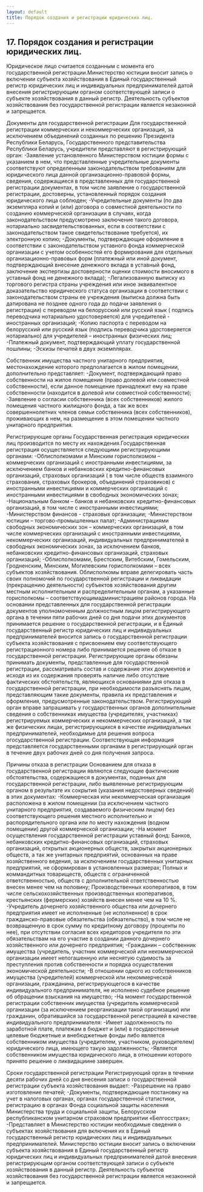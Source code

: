 ```yaml
---
layout: default
title: Порядок создания и регистрации юридических лиц.
---
```


## 17. Порядок создания и регистрации юридических лиц.

Юридическое лицо считается созданным с момента его государственной регистрации.Министерство юстиции вносит запись о включении субъекта хозяйствования в Единый государственный регистр юридических лиц и индивидуальных предпринимателей датой внесения регистрирующим органом соответствующей записи о субъекте хозяйствования в данный регистр. Деятельность субъектов хозяйствования без государственной регистрации является незаконной и запрещается.
 
Документы для государственной регистрации
Для государственной регистрации коммерческих и некоммерческих организация, за исключением объединений созданных по решению Президента Республики Беларусь, Государственного представительства Республики Беларусь, учредители представляют в регистрирующий орган:
-Заявление установленного Министерством юстиции формы с указанием в нем, что представленные учредительные документы соответствуют определенным законодательством требованиям для юридического лица данной организационно-правовой формы, сведения, содержащиеся в представленных для государственной регистрации документах, в том числе заявление о государственной регистрации, достоверны, установленный порядок создания юридического лица соблюден;
-Учредительные документы (по два экземпляра копий и (или) договора о совместной деятельности по созданию коммерческой организации в случаях, когда законодательством предусмотрено заключение такого договора, нотариально засвидетельствованных, если в соответствии с законодательством такое свидетельствование требуется), их электронную копию;
-Документы, подтверждающие оформление в соответствии с законодательством уставного фонда коммерческой организации с учетом особенностей его формирования для отдельных организационно-правовых форм (платежный или иной документ, подтверждающий внесение денежного вклада в уставный фонд, заключение экспертизы достоверности оценки стоимости вносимого в уставный фонд не денежного вклада);
-Легализованную выписку из торгового регистра страны учреждения или иное эквивалентное доказательство юридического статуса организации в соответствии с законодательством страны ее учреждения (выписка должна быть датирована не позднее одного года до подачи заявления о регистрации) с переводом на белорусский или русский язык ( подпись переводчика нотариально удостоверяется) для учредителей - иностранных организаций;
-Копию паспорта с переводом на белорусский или русский язык (подпись переводчика удостоверяется нотариально) для учредителей – иностранных физических лиц;
-Платежный документ, подтверждающий уплату государственной пошлины;
-Эскизы печатей в двух экземплярах.
 
Собственник имущества частного унитарного предприятия, местонахождение которого предполагается в жилом помещении, дополнительно представляет:
-Документ, подтверждающий право собственности на жилое помещение (право долевой или совместной собственности), если данное помещение принадлежит ему на праве собственности (находится в долевой или совместной собственности);
-Заявление о согласии собственника (всех собственников) жилого помещения частного жилищного фонда, а так же всех совершеннолетних членов семьи собственника (всех собственников), проживающих в нем, на размещение в этом помещении частного унитарного предприятия.
 
Регистрирующие органы
Государственная регистрация юридических лиц производится по месту их нахождения.Государственная регистрация осуществляется следующими регистрирующими органами:
-Облисполкомами и Минским горисполкомом – коммерческих организаций с иностранными инвестициями, за исключением банков и небанковских кредитно-финансовых организаций, страховых организаций ( в том числе обществ взаимного страхования, страховых брокеров, объединений страховиков) с иностранными инвестициями и коммерческих организаций с иностранными инвестициями в свободных экономических зонах;
-Национальным банком – банков и небанковских кредитно-финансовых организаций, в том числе с иностранными инвестициями;
-Министерством финансов - страховых организации;
-Министерством юстиции – торгово-промышленных палат;
-Администрациями свободных экономических зон – коммерческих организаций, в том числе коммерческих организаций с иностранными инвестициями, некоммерческих организаций, индивидуальных предпринимателей в свободных экономических зонах, за исключением банков, небанковских кредитно-финансовых организаций, страховых организаций;
-Облисполкомами, Брестским, Витебским, Гомельским, Гродненским, Минским, Могилевским горисполкомами – всех субъектов хозяйствования. Облисполкомы вправе делегировать часть своих полномочий по государственной регистрации и ликвидации (прекращению деятельности) субъектов хозяйствования другим местным исполнительным и распределительным органам, а указанные горисполкомы – соответствующимадминистрациям районов города.
На основании представленных для государственной регистрации документов уполномоченным должностным лицом регистрирующего органа в течении пяти рабочих дней со дня подачи этих документов принимается решение о государственной регистрации, и в Единый государственный регистр юридических лиц и индивидуальных предпринимателей вносится запись о государственной регистрации субъекта хозяйствования с присвоением ему соответствующего регистрационного номера либо принимается решение об отказе в государственной регистрации. Регистрирующие органы обязаны принимать документы, представленные для государственной регистрации, рассматривать состав и содержание этих документов и исходя из их содержания проверять наличие либо отсутствие фактических обстоятельств, являющихся основаниями для отказа в государственной регистрации, при необходимости разъяснять лицам, представляющим такие документы, правила их представления и оформления, предусмотренные законодательством. Регистрирующий орган вправе запрашивать у государственных органов дополнительные сведения о собственниках имущества (учредителях, участниках) регистрируемых коммерческих и некоммерческих организаций, а так же физических лицах, регистрирующихся в качестве индивидуальных предпринимателей, необходимые для решения вопроса огосударственной регистрации.
Соответствующая информация представляется государственными органами в регистрирующий орган в течение двух рабочих дней со дня получения запроса.
 
Причины отказа в регистрации
Основанием для отказа в государственной регистрации являются следующие фактические обстоятельства, содержащиеся в документах, поданных для государственной регистрации, либо выявленные регистрирующим органом в результате их сокрытия (указания недостоверных сведений) в этих документах:
-Коммерческая или некоммерческая организация расположена в жилом помещении (за исключением частного унитарного предприятия, создаваемого физическим лицом) без соответствующего решения местного исполнительно и распорядительного органа или по месту нахождения (водном помещении) другой коммерческой организации;
-На момент осуществления государственной регистрации уставный фонд:
Банков, небанковских кредитно-финансовых организаций, страховых организаций, открытых акционерных обществ, закрытых акционерных обществ, а так же унитарных предприятий, основанных на праве хозяйственного ведения, за исключением государственных унитарных предприятий, не сформирован в установленных размерах;
Полных и коммандитных товариществ, обществ с ограниченной ответственностью, обществ с дополнительной ответственностью внесен менее чем на половину;
Производственных кооперативов, в том числе сельскохозяйственных производственных кооперативов, крестьянских (фермерских) хозяйств внесен менее чем на 10 %.
-Учредитель дочернего хозяйственного общества или дочернего предприятия имеет не исполненные (не исполненное) в срок гражданско-правовые обязательства (обязательство), в том числе не возвращенную в срок сумму по кредитному договору (проценты по нее), при отсутствии согласия всех кредиторов учредителя по эти обязательствам на его участие в создании данного дочернего хозяйственного или дочернего предприятия;
-Гражданин – собственник имущества (учредитель, участник коммерческой или некоммерческой организации имеет непогашенную или неснятую судимость за преступления против собственности и порядка осуществления экономической деятельности;
-В отношении одного из собственников имущества (учредителей) коммерческой или некоммерческой организации, гражданина, регистрирующегося в качестве индивидуального предпринимателя, не исполнено судебное решение об обращении взыскания на имущество;
-На момент государственной регистрации собственник имущества (учредитель коммерческой организации (за исключением реорганизации такой организации) или гражданин, обратившийся за государственной регистрацией в качестве индивидуального предпринимателя:
-Имеет задолженность по заработной плате, платежам в бюджет и (или) в государственные целевые бюджетные и внебюджетные фонды либо является собственником имущества (учредителем, участником, руководителем) юридического лица, имеющего такую задолженность;
-Является собственником имущества юридического лица, в отношении которого принято решение о ликвидациине завершен.
 
Сроки государственной регистрации
Регистрирующий орган в течении десяти рабочих дней со дня внесения записи о государственной регистрации субъекта хозяйствования выдает:
-Разрешение на право изготовление печатей;
-Документы, подтверждающие постановку на учет в налоговых органах, органах государственной статистики, регистрацию в органах Фонда социальной защиты населения Министерства труда и социальной защиты, Белорусском республиканском унитарном страховом предприятии «Белгосстрах»;
-Представляет в Министерство юстиции необходимые сведения о субъектах хозяйствования для включения их в Единый государственный регистр юридических лиц и индивидуальных предпринимателей.
Министерство юстиции вносит запись о включении субъекта хозяйствования в Единый государственный регистр юридических лиц и индивидуальных предпринимателей датой внесения регистрирующим органом соответствующей записи о субъекте хозяйствования в данный регистр. Деятельность субъектов хозяйствования без государственной регистрации является незаконной и запрещается.
